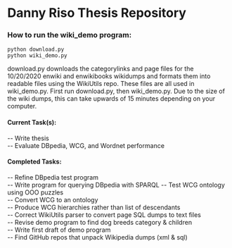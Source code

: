 # Danny Riso Thesis Repository
  
### How to run the wiki_demo program:  
    python download.py  
    python wiki_demo.py  
  
download.py downloads the categorylinks and page files for the 10/20/2020 enwiki and enwikibooks wikidumps and formats them into readable files using the WikiUtils repo. These files are all used in wiki_demo.py. First run download.py, then wiki_demo.py. Due to the size of the wiki dumps, this can take upwards of 15 minutes depending on your computer.  
  
#### Current Task(s):  
-- Write thesis  
-- Evaluate DBpedia, WCG, and Wordnet performance  
  
#### Completed Tasks:  
-- Refine DBpedia test program  
-- Write program for querying DBpedia with SPARQL
-- Test WCG ontology using OOO puzzles  
-- Convert WCG to an ontology  
-- Produce WCG hierarchies rather than list of descendants  
-- Correct WikiUtils parser to convert page SQL dumps to text files  
-- Revise demo program to find dog breeds category & children  
-- Write first draft of demo program  
-- Find GitHub repos that unpack Wikipedia dumps (xml & sql)  
  
